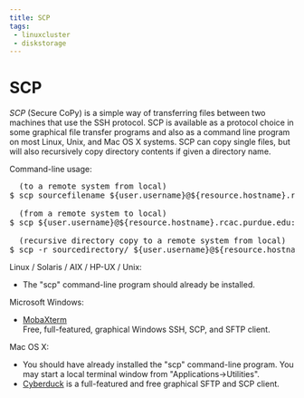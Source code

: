 ```yaml
---
title: SCP
tags:
 - linuxcluster
 - diskstorage
---
```


# SCP

<em>SCP</em> (Secure CoPy) is a simple way of transferring files between two machines that use the SSH protocol.  SCP is available as a protocol choice in some graphical file transfer programs and also as a command line program on most Linux, Unix, and Mac OS X systems.  SCP can copy single files, but will also recursively copy directory contents if given a directory name.

Command-line usage:

<pre>  (to a remote system from local)
$ scp sourcefilename ${user.username}@${resource.hostname}.rcac.purdue.edu:somedirectory/destinationfilename

  (from a remote system to local)
$ scp ${user.username}@${resource.hostname}.rcac.purdue.edu:somedirectory/sourcefilename destinationfilename

  (recursive directory copy to a remote system from local)
$ scp -r sourcedirectory/ ${user.username}@${resource.hostname}.rcac.purdue.edu:somedirectory/
</pre>

Linux / Solaris / AIX / HP-UX / Unix:

<ul>
	<li>The "scp" command-line program should already be installed.</li>
</ul>

Microsoft Windows:

<ul>
	<li>
		<a href="https://mobaxterm.mobatek.net/download.html" target="_blank" rel="noopener">MobaXterm</a><br />
		Free, full-featured, graphical Windows SSH, SCP, and SFTP client.
	</li>
</ul>

Mac OS X:

<ul>
	<li>You should have already installed the "scp" command-line program.  You may start a local terminal window from "Applications-&gt;Utilities".</li>
	<li><a href="https://cyberduck.io/" target="_blank" rel="noopener">Cyberduck</a> is a full-featured and free graphical SFTP and SCP client.</li>
</ul>
